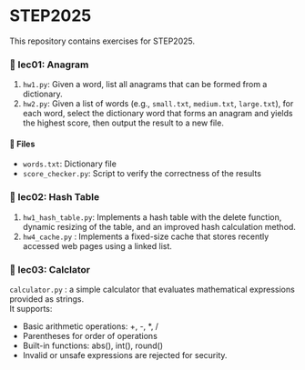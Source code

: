 # STEP2025

This repository contains exercises for STEP2025.

### 📁 lec01: Anagram

1. `hw1.py`: Given a word, list all anagrams that can be formed from a dictionary.
2. `hw2.py`: Given a list of words (e.g., `small.txt`, `medium.txt`, `large.txt`), for each word, select the dictionary word that forms an anagram and yields the highest score, then output the result to a new file.

#### 📄 Files
- `words.txt`: Dictionary file
- `score_checker.py`: Script to verify the correctness of the results


### 📁 lec02: Hash Table
1. `hw1_hash_table.py`: Implements a hash table with the delete function, dynamic resizing of the table, and an improved hash calculation method.
2. `hw4_cache.py` : Implements a fixed-size cache that stores recently accessed web pages using a linked list.

### 📁 lec03: Calclator  
`calculator.py` : a simple calculator that evaluates mathematical expressions provided as strings.  
It supports:  
- Basic arithmetic operations: +, -, *, /  
- Parentheses for order of operations  
- Built-in functions: abs(), int(), round()  
- Invalid or unsafe expressions are rejected for security.  
